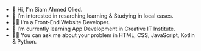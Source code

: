 - 👋 Hi, I’m Siam Ahmed Olied.
- 👀 I’m interested in resarching,learning & Studying in local cases.
- 👩‍💻 I'm a Front-End Website Developer.
- 🌱 I’m currently learning App Development in Creative IT Institute.
- 🙋‍♂️ You can ask me about your problem in HTML, CSS, JavaScript, Kotlin & Python.
